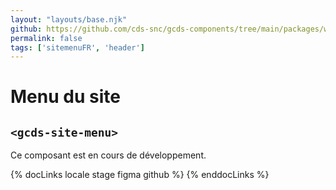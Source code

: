 ```yaml
---
layout: "layouts/base.njk"
github: https://github.com/cds-snc/gcds-components/tree/main/packages/web/src/components/gcds-site-menu
permalink: false
tags: ['sitemenuFR', 'header']
---
```


<h1 class="mb-0">Menu du site</h1>
<h2 class="mt-0 mb-400"><code>&lt;gcds-site-menu&gt;</code></h2>

Ce composant est en cours de développement.

{% docLinks locale stage figma github %}
{% enddocLinks %}

<br/>
